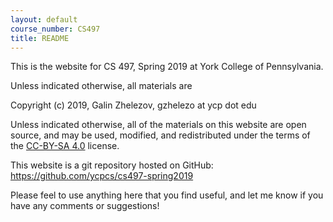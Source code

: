 ```yaml
---
layout: default
course_number: CS497
title: README
---
```


This is the website for CS 497, Spring 2019 at York College of
Pennsylvania.

Unless indicated otherwise, all materials are

Copyright (c) 2019, Galin Zhelezov, gzhelezo at ycp dot edu

Unless indicated otherwise, all of the materials on this website
are open source, and may be used, modified, and redistributed
under the terms of the <a href="http://creativecommons.org/licenses/by-sa/4.0/us/">CC-BY-SA 4.0</a>
license.

This website is a git repository hosted on GitHub: <https://github.com/ycpcs/cs497-spring2019>

Please feel to use anything here that you find useful,
and let me know if you have any comments or suggestions!
